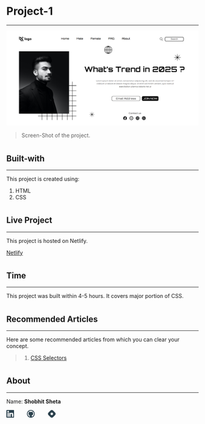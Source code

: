# Project-1
---


![image](./screenshot.png)


> Screen-Shot of the project.

#

## Built-with
---

This project is created using:

 1. HTML
 2. CSS

#

## Live Project
---

This project is hosted on Netlify.

[Netlify](https://shobhit-live-project-1.netlify.app/)

#

## Time
---

This project was built within 4-5 hours. It covers major portion of CSS.

#

## Recommended Articles
---

Here are some recommended articles from which you can clear your concept.

> 1. [CSS Selectors](https://shobhitsheta.hashnode.dev/css-selector)

#

## About
---

Name: **Shobhit Sheta**

<a href="https://www.linkedin.com/in/shobhit-sheta-572b16209/" rel="some text"><img src="./readme/linkedin-svgrepo-com.svg" alt="" style="width: 4%;margin-right: 6%"></a> <a href="https://github.com/shobhit-sheta/shobhit-sheta" rel="some text"><img src="./readme/github-svgrepo-com.svg" alt="" style="width: 4%;margin-right: 6%"></a> <a href="#" rel="some text"><img src="./readme/hashnode-icon-svgrepo-com.svg" alt="" style="width: 4%"></a>